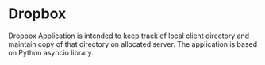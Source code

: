 # Dropbox
Dropbox Application is intended to keep track of local client directory and maintain copy of that directory on allocated server. The application is based on Python asyncio library.

